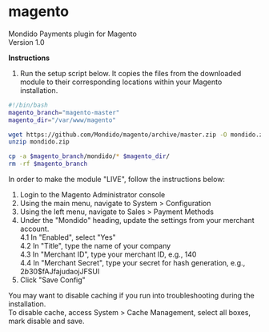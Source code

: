 magento
=======

Mondido Payments plugin for Magento  
Version 1.0  

**Instructions**

1. Run the setup script below. It copies the files from the downloaded module to their corresponding locations within your Magento installation.

```sh
#!/bin/bash
magento_branch="magento-master"
magento_dir="/var/www/magento"

wget https://github.com/Mondido/magento/archive/master.zip -O mondido.zip
unzip mondido.zip

cp -a $magento_branch/mondido/* $magento_dir/
rm -rf $magento_branch
```

In order to make the module "LIVE", follow the instructions below:  

1. Login to the Magento Administrator console  
2. Using the main menu, navigate to System > Configuration  
3. Using the left menu, navigate to Sales > Payment Methods  
4. Under the "Mondido" heading, update the settings from your merchant account.  
    4.1 In "Enabled", select "Yes"  
    4.2 In "Title", type the name of your company  
    4.3 In "Merchant ID", type your merchant ID, e.g., 140  
    4.4 In "Merchant Secret", type your secret for hash generation, e.g., $2b$30$fAJfajudaojJFSUI  
5. Click "Save Config"

You may want to disable caching if you run into troubleshooting during the installation.  
To disable cache, access System > Cache Management, select all boxes, mark disable and save.